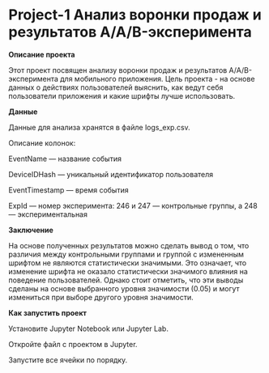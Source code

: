 # Project-1 Анализ воронки продаж и результатов A/A/B-эксперимента

**Описание проекта**

Этот проект посвящен анализу воронки продаж и результатов A/A/B-эксперимента для мобильного приложения. Цель проекта - на основе данных о действиях пользователей выяснить, как ведут себя пользователи приложения и какие шрифты лучше использовать.

**Данные**

Данные для анализа хранятся в файле logs_exp.csv. 

Описание колонок:

EventName — название события

DeviceIDHash — уникальный идентификатор пользователя

EventTimestamp — время события

ExpId — номер эксперимента: 246 и 247 — контрольные группы, а 248 — экспериментальная

**Заключение**

На основе полученных результатов можно сделать вывод о том, что различия между контрольными группами и группой с измененным шрифтом не являются статистически значимыми. Это означает, что изменение шрифта не оказало статистически значимого влияния на поведение пользователей. Однако стоит отметить, что эти выводы сделаны на основе выбранного уровня значимости (0.05) и могут измениться при выборе другого уровня значимости.

**Как запустить проект**

Установите Jupyter Notebook или Jupyter Lab.

Откройте файл с проектом в Jupyter.

Запустите все ячейки по порядку.
